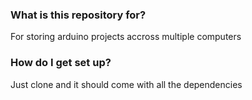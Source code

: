 ### What is this repository for? ###

For storing arduino projects accross multiple computers

### How do I get set up? ###

Just clone and it should come with all the dependencies
